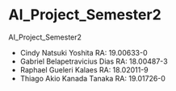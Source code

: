 # AI_Project_Semester2
AI_Project_Semester2

*   Cindy Natsuki Yoshita RA: 19.00633-0
*   Gabriel Belapetravicius Dias RA: 18.00487-3
*   Raphael Gueleri Kalaes RA: 18.02011-9
*   Thiago Akio Kanada Tanaka RA: 19.01726-0
